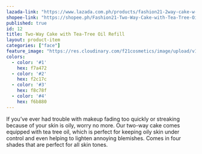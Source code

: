 ```yaml
---
lazada-link: "https://www.lazada.com.ph/products/fashion21-2way-cake-w-tea-tree-refill-i254110467-s349012927.html?spm=a2o4l.pdp.recommendation_1.5.72053d8fQqnqVf&mp=1&scm=1007.16389.126158.0&clickTrackInfo=b68cd172-1166-49d1-add0-ae13640e3fcf__254110467__5760__trigger2i__124572__0.225__0.24671732__0.0__0.6593465__0.006__0.44731733__4__null__null__null__null__null__null__"
shopee-link: "https://shopee.ph/Fashion21-Two-Way-Cake-with-Tea-Tree-Oil-(Refill)-i.26222223.826165531"
published: true
id: 12
title: Two-Way Cake with Tea-Tree Oil Refill
layout: product-item
categories: ["face"]
feature_image: "https://res.cloudinary.com/f21cosmetics/image/upload/v1598336236/refill-tea3_ugdgw2.jpg"
colors:
  - color: '#1'
    hex: f7a472
  - color: '#2'
    hex: f2c17c
  - color: '#3'
    hex: f8c78f
  - color: '#4'
    hex: f6b880
---
```

If you’ve ever had trouble with makeup fading too quickly or streaking because of your skin is oily, worry no more. Our two-way cake comes equipped with tea tree oil, which is perfect for keeping oily skin under control and even helping to lighten annoying blemishes. Comes in four shades that are perfect for all skin tones.
